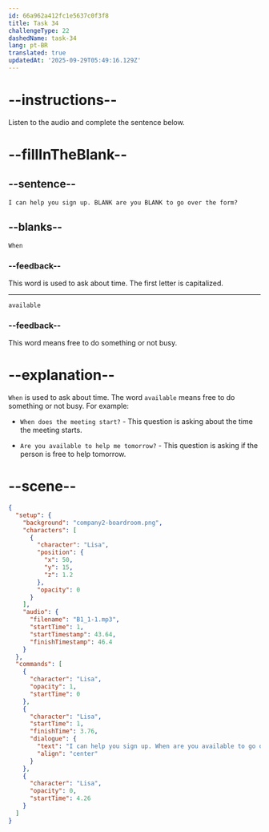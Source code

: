 ```yaml
---
id: 66a962a412fc1e5637c0f3f8
title: Task 34
challengeType: 22
dashedName: task-34
lang: pt-BR
translated: true
updatedAt: '2025-09-29T05:49:16.129Z'
---
```

<!--
AUDIO REFERENCE:
Lisa: I can help you sign up. When are you available to go over the form?
-->

# --instructions--

Listen to the audio and complete the sentence below.

# --fillInTheBlank--

## --sentence--

`I can help you sign up. BLANK are you BLANK to go over the form?`

## --blanks--

`When`

### --feedback--

This word is used to ask about time. The first letter is capitalized.

---

`available`

### --feedback--

This word means free to do something or not busy.

# --explanation--

`When` is used to ask about time. The word `available` means free to do something or not busy. For example:

- `When does the meeting start?` - This question is asking about the time the meeting starts.

- `Are you available to help me tomorrow?` - This question is asking if the person is free to help tomorrow.

# --scene--

```json
{
  "setup": {
    "background": "company2-boardroom.png",
    "characters": [
      {
        "character": "Lisa",
        "position": {
          "x": 50,
          "y": 15,
          "z": 1.2
        },
        "opacity": 0
      }
    ],
    "audio": {
      "filename": "B1_1-1.mp3",
      "startTime": 1,
      "startTimestamp": 43.64,
      "finishTimestamp": 46.4
    }
  },
  "commands": [
    {
      "character": "Lisa",
      "opacity": 1,
      "startTime": 0
    },
    {
      "character": "Lisa",
      "startTime": 1,
      "finishTime": 3.76,
      "dialogue": {
        "text": "I can help you sign up. When are you available to go over the form?",
        "align": "center"
      }
    },
    {
      "character": "Lisa",
      "opacity": 0,
      "startTime": 4.26
    }
  ]
}
```
